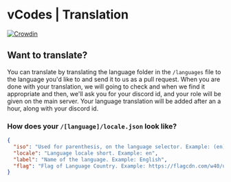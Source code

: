 # vCodes | Translation
[![Crowdin](https://badges.crowdin.net/vcodes/localized.svg)](https://crowdin.com/project/vcodes)

## Want to translate?
You can translate by translating the language folder in the `/languages` file to the language you'd like to and send it to us as a pull request. When you are done with your translation, we will going to check and when we find it appropriate and then, we'll ask you for your discord id, and your role will be given on the main server. Your language translation will be added after an a hour, along with your discord id.

### How does your `/[language]/locale.json` look like?

```json
{ 
  "iso": "Used for parenthesis, on the language selector. Example: (en)",
  "locale": "Language locale short. Example: en", 
  "label": "Name of the language. Example: English",
  "flag": "Flag of Language Country. Example: https://flagcdn.com/w40/us.png" 
}
```
